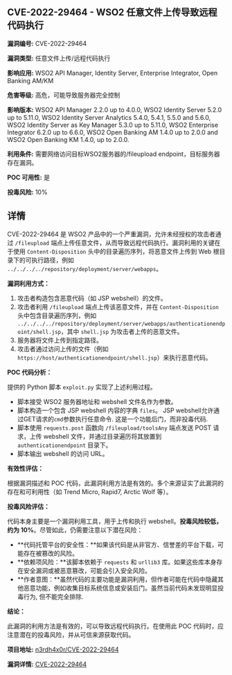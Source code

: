 ## CVE-2022-29464 - WSO2 任意文件上传导致远程代码执行

**漏洞编号:** CVE-2022-29464

**漏洞类型:** 任意文件上传/远程代码执行

**影响应用:** WSO2 API Manager, Identity Server, Enterprise Integrator, Open Banking AM/KM

**危害等级:** 高危，可能导致服务器完全控制

**影响版本:** WSO2 API Manager 2.2.0 up to 4.0.0, WSO2 Identity Server 5.2.0 up to 5.11.0, WSO2 Identity Server Analytics 5.4.0, 5.4.1, 5.5.0 and 5.6.0, WSO2 Identity Server as Key Manager 5.3.0 up to 5.11.0, WSO2 Enterprise Integrator 6.2.0 up to 6.6.0, WSO2 Open Banking AM 1.4.0 up to 2.0.0 and WSO2 Open Banking KM 1.4.0, up to 2.0.0.

**利用条件:** 需要网络访问目标WSO2服务器的/fileupload endpoint，目标服务器存在漏洞。

**POC 可用性:** 是

**投毒风险:** 10%

## 详情

CVE-2022-29464 是 WSO2 产品中的一个严重漏洞，允许未经授权的攻击者通过 `/fileupload` 端点上传任意文件，从而导致远程代码执行。漏洞利用的关键在于使用 `Content-Disposition` 头中的目录遍历序列，将恶意文件上传到 Web 根目录下的可执行路径，例如 `../../../../repository/deployment/server/webapps`。 

**漏洞利用方式：**

1.  攻击者构造包含恶意代码（如 JSP webshell）的文件。
2.  攻击者利用 `/fileupload` 端点上传该恶意文件，并在 `Content-Disposition` 头中包含目录遍历序列，例如 `../../../../repository/deployment/server/webapps/authenticationendpoint/shell.jsp`，其中 `shell.jsp` 为攻击者上传的恶意文件。
3.  服务器将文件上传到指定路径。
4.  攻击者通过访问上传的文件（例如 `https://host/authenticationendpoint/shell.jsp`）来执行恶意代码。

**POC 代码分析：**

提供的 Python 脚本 `exploit.py` 实现了上述利用过程。

*   脚本接受 WSO2 服务器地址和 webshell 文件名作为参数。
*   脚本构造一个包含 JSP webshell 内容的字典 `files`。  JSP webshell允许通过GET请求的`cmd`参数执行任意命令. 这是一个功能后门，而非投毒代码.
*   脚本使用 `requests.post` 函数向 `/fileupload/toolsAny` 端点发送 POST 请求，上传 webshell 文件，并通过目录遍历将其放置到 `authenticationendpoint` 目录下。
*   脚本输出 webshell 的访问 URL。

**有效性评估：**

根据漏洞描述和 POC 代码，此漏洞利用方法是有效的。多个来源证实了此漏洞的存在和可利用性（如 Trend Micro, Rapid7, Arctic Wolf 等）。

**投毒风险评估：**

代码本身主要是一个漏洞利用工具，用于上传和执行 webshell。**投毒风险较低，约为 10%**。尽管如此，仍需要注意以下潜在风险：

*   **代码托管平台的安全性：**如果该代码是从非官方、信誉差的平台下载，可能存在被篡改的风险。
*   **依赖项风险：**该脚本依赖于 `requests` 和 `urllib3` 库。如果这些库本身存在安全漏洞或被恶意篡改，可能会引入安全风险。
*   **作者意图：**虽然代码的主要功能是漏洞利用，但作者可能在代码中隐藏其他恶意功能，例如收集目标系统信息或安装后门。虽然当前代码未发现明显投毒行为, 但不能完全排除.

**结论：**

此漏洞的利用方法是有效的，可以导致远程代码执行。在使用此 POC 代码时，应注意潜在的投毒风险，并从可信来源获取代码。

**项目地址:** [n3rdh4x0r/CVE-2022-29464](https://github.com/n3rdh4x0r/CVE-2022-29464)

**漏洞详情:** [CVE-2022-29464](https://nvd.nist.gov/vuln/detail/CVE-2022-29464)